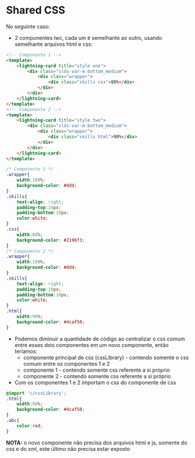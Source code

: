 # Shared CSS
No seguinte caso:
- 2 componentes lwc, cada um é semelhante ao outro, usando semelhante arquivos html e css:
```html
<!-- Componente 1 -->
<template>
    <lightning-card title="style one">
		<div class="slds-var-m-bottom_medium">
			<div class="wrapper">
				<div class="skills css">80%</div>
			</div>
		</div>
	</lightning-card>
</template>
<!-- Componente 2 -->
<template>
    <lightning-card title="style two">
		<div class="slds-var-m-bottom_medium">
			<div class="wrapper">
				<div class="skills html">90%</div>
			</div>
		</div>
	</lightning-card>
</template>
```
```css
/* Componente 1 */
.wrapper{
    width:100%;
    background-color: #ddd;
}
.skills{
    text-align: right;
    padding-top:10px;
    padding-bottom:10px;
    color:white;
}
.css{
    width:80%;
    background-color: #2196f3;
}
/* Componente 2 */
.wrapper{
    width:100%;
    background-color: #ddd;
}
.skills{
    text-align: right;
    padding-top:10px;
    padding-bottom:10px;
    color:white;
}
.html{
    width:90%;
    background-color: #4caf50;
}
```
- Podemos diminuir a quantidade de código ao centralizar o css comum entre esses dois componentes em um novo componente, então teríamos:
  - componente principal de css (cssLibrary) - contendo somente o css comum entre os componentes 1 e 2
  - componente 1 - contendo somente css referente a si próprio
  - componente 2 - contendo somente css referente a si próprio
- Com os componentes 1 e 2 importam o css do componente de css
```css
@import 'c/cssLibrary';
.html{
    width:90%;
    background-color: #4caf50;
}
.abc{
    color:red;
}
```
**NOTA:** o novo componente não precisa dos arquivos html e js, somente do css e do xml, este último não precisa estar exposto